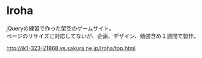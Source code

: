 # Iroha  
jQueryの練習で作った架空のゲームサイト。  
ページのリサイズに対応してないが、企画、デザイン、勉強含め１週間で製作。

http://ik1-323-21868.vs.sakura.ne.jp/Iroha/top.html
